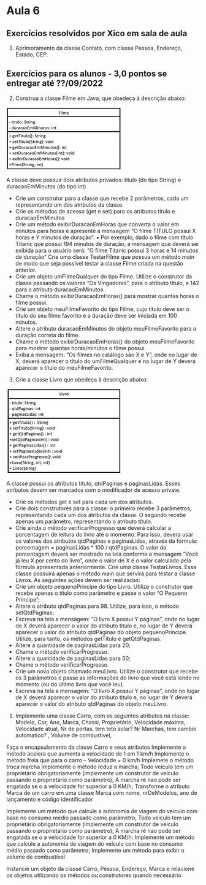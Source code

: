 # Aula 6

## Exercícios resolvidos por Xico em sala de aula
1. Aprimoramento da classe Contato, com classe Pessoa, Endereço, Estado, CEP.

## Exercícios para os alunos - 3,0 pontos se entregar até ??/09/2022
2. Construa a classe Filme em Java, que obedeça à descrição abaixo:

![Classe Filme](classeFilme.jpg)

A classe deve possuir dois atributos privados: titulo (do tipo String) e duracaoEmMinutos (do tipo int)
- Crie um construtor para a classe que recebe 2 parâmetros, cada um representando um dos atributos da
classe.
- Crie os métodos de acesso (get e set) para os atributos titulo e duracaoEmMinutos
- Crie um método exibirDuracaoEmHoras que converta o valor em minutos para horas e apresente a
mensagem “O filme TITULO possui X horas e Y minutos de duração”.
▪ Por exemplo, dado o filme com título Titanic que possui 194 minutos de duração, a mensagem que
deverá ser exibida para o usuário será:
“O filme Titanic possui 3 horas e 14 minutos de duração”
Crie uma classe TestarFilme que possua um método main de modo que seja possível testar a classe Filme criada na
questão anterior.
- Crie um objeto umFilmeQualquer do tipo Filme. Utilize o construtor da classe passando os valores “Os
Vingadores”, para o atributo título, e 142 para o atributo duracaoEmMinutos.
- Chame o método exibirDuracaoEmHoras() para mostrar quantas horas o filme possui.
- Crie um objeto meuFilmeFavorito do tipo Filme, cujo título deve ser o título do seu filme favorito e a
duração deve ser iniciada em 100 minutos.
- Altere o atributo duracaoEmMinutos do objeto meuFilmeFavorito para a duração correta do filme.
- Chame o método exibirDuracaoEmHoras() do objeto meuFilmeFavorito para mostrar quantas
horas/minutos o filme possui.
- Exiba a mensagem: “Os filmes no catálogo são X e Y”, onde no lugar de X, deverá aparecer o título do
umFilmeQualquer e no lugar de Y deverá aparecer o título do meuFilmeFavorito.


3. Crie a classe Livro que obedeça à descrição abaixo:

![Classe Livro](classeLivro.jpg)

A classe possui os atributos titulo, qtdPaginas e paginasLidas. Esses atributos devem ser marcados com
o modificador de acesso private.
- Crie os métodos get e set para cada um dos atributos.
- Crie dois construtores para a classe: o primeiro recebe 3 parâmetros, representando cada um dos
atributos da classe. O segundo recebe apenas um parâmetro, representando o atributo título.
- Crie ainda o método verificarProgresso que deverá calcular a porcentagem de leitura do livro até o
momento. Para isso, devera usar os valores dos atributos qtdPaginas e paginasLidas, através da formula:
porcentagem = paginasLidas * 100 / qtdPaginas. O valor da porcentagem deverá ser mostrado na tela
conforme a mensagem “Você já leu X por cento do livro”, onde o valor de X é o valor calculado pela
fórmula apresentada anteriormente.
Crie uma classe TestarLivros. Essa classe possuirá apenas o método main que servirá para testar a classe Livros.
As seguintes ações devem ser realizadas:
- Crie um objeto pequenoPrincipe do tipo Livro. Utilize o construtor que recebe apenas o título como
parâmetro e passe o valor “O Pequeno Príncipe”;
- Altere o atributo qtdPaginas para 98. Utilize, para isso, o método setQtdPaginas;
- Escreva na tela a mensagem: “O livro X possui Y páginas”, onde no lugar de X deverá aparecer o valor do
atributo titulo e, no lugar de Y deverá aparecer o valor do atributo qtdPaginas do objeto
pequenoPrincipe. Utilize, para tanto, os métodos getTitulo e getQtdPaginas.
- Altere a quantidade de paginasLidas para 20;
- Chame o método verificarProgresso.
- Altere a quantidade de paginasLidas para 50;
- Chame o método verificarProgresso.
- Crie um novo objeto chamado meuLivro. Utilize o construtor que recebe os 3 parâmetros e passe as
informações do livro que você está lendo no momento (ou do último livro que você leu).
- Escreva na tela a mensagem: “O livro X possui Y páginas”, onde no lugar de X deverá aparecer o valor do
atributo titulo e, no lugar de Y deverá aparecer o valor do atributo qtdPaginas do objeto meuLivro.


1. Implemente uma classe Carro, com os seguintes atributos na classe:
Modelo,  Cor, Ano, Marca, Chassi, Proprietário, Velocidade máxima, Velocidade atual, Nr de portas, tem teto solar?
 Nr Marchas, tem cambio automatico? , Volume de combustível,

Faça o encapsulamento da classe Carro e seus atributos
Implemente o método acelera que aumenta a velocidade de 1 em 1 km/h
Implemente o método freia que para o carro – Velocidade = 0 km/h
Implemete o método troca marcha
Implemente o método reduz a marcha;
Todo veículo tem um proprietário obrigatoriamente (implemente um construtor de veículo passando o proprietário como parâmetro);
A marcha ré nao pode ser engatada se o a velocidade for superior a 0 KM/h;
Transforme o atributo Marca de um carro em uma classe Marca com nome, nrDeModelos, ano de lançamento e código identificador


Implemente um método que calcule a autonomia de viagem do veículo com base no consumo médio passado como parâmetro;
Todo veículo tem um proprietário obrigatoriamente (implemente um construtor de veículo passando o proprietário como parâmetro);
A marcha ré nao pode ser engatada se o a velocidade for superior a 0 KM/h;
Implemente um método que calcule a autonomia de viagem do veículo com base no consumo médio passado como parâmetro;
Implemente um método para exibir o volume de combustível 


Instancie um objeto da classe Carro, Pessoa, Endereço, Marca e relacione os objetos utilizando os métodos ou construtores quando necessário.


